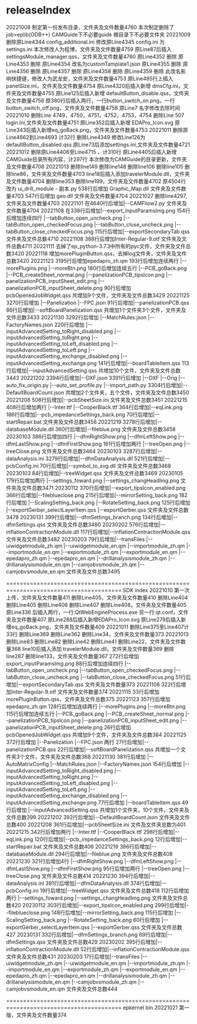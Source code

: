 # releaseIndex
20221008
制定第一份发布目录、文件夹及文件数量4760
本次制定删除了
  job>eplib(ODB++)
  CAMGuide下不必要guide
  根目录下不必要文件夹
20221009
删除原Line4344 config_additional.ini
修改原Line4345 config.ini 为 settings.ini
本次修改人为程博，文件夹及文件数量4759
原Line87后插入 settingsModule_manager.qss，文件夹及文件数量4760
原Line4352 删除
原Line4353 删除
原Line4354 改名为customTamplate1.json
原Line4355 删除
原Line4356 删除
原Line4357 删除
原Line4358 删除
原Line4359 删除
此改名影响快捷键，修改人为武龙安，文件夹及文件数量4753
原Line485行上插入 panelSize.ini，文件夹及文件数量4754
原Line4320后插入新增 dmsCfg.ini，文件夹及文件数量4755
原Line125后插入新增 defaultButton_disable.qss，文件夹及文件数量4756
原380行后插入两行，一行button_switch_on.png，一行button_switch_off.png，文件夹及文件数量4758
原Line7 名字修改去除时间
20221010
删除Line 4749，4750，4751，4752，4753，4754
删除Line 507 login.ini,文件夹及文件数量4751
原Line352后插入新增 EDAPro_Icon.svg
原Line343后插入新增eq_goBack.png，文件夹及文件数量4753
20221011
删除原Line4662到Line4693 计32行
删除Line4349
修改Line126为defaultButton_disabled.qss
原Line73后添加settings.ini,文件夹及文件数量4721
20221012
删除原Line4406至Line4715 ，计310行
原Line4405后插入新增CAMGuide目录所有内容，计297行
本次修改为CAMGuide的目录更新，文件夹及文件数量4708
20221013
删除line149
删除line148
删除line106
删除line105
删除line86，文件夹及文件数量4703
line18后插入添加travelerModule.dll，文件夹及文件数量4704
删除line353
删除line199，文件夹及文件数量4702
原4504行 改为  ui_drill_module - 副本.py
538行后增加  Graphic_Map.dll   文件夹及文件数量4703
547行后增加  geo.dll  文件夹及文件数量4704
20221027
删除line4297,文件夹及文件数量4703
20221101
在4640行后增加|--CAMFliow2.py 文件夹及文件数量4704
20221108
在338行后增加|--export_inputParamsImg.png
154行后增加连续四行
|--tabButton_open_uncheck.png
|--tabButton_open_checkedFocus.png
|--tabButton_close_uncheck.png
|--tabButton_close_checkedFocus.png
115行后增加|--exportSecondaryTab.qss
文件夹及文件总数4710
20221108
388行后增加Inter-Regular-9.otf 文件夹及文件总数4711
20221111
去掉了ep_python-3.7.3中所有的pyc文件，文件夹及文件总数3420
20221118
增加morePluginButton.qss，去掉log文件夹，文件夹及文件总数3420
20221123
3195行后增加epedapro_zh.qm
193行后增加连续两行
|--morePlugins.png
|--moreBtn.png
180行后增加连续五行
|--PCB_goBack.png
|--PCB_createSheet_normal.png
|--panelizationPCB_tipsIcon.png
|--panelizationPCB_inputSheet_edit.png
|--panelizationPCB_inputSheet_delete.png
90行后增加pcbOpenedJobWidget.qss
共增加9个文件，文件夹及文件总数3429
20221125
3270行后增加
|--Panelization
  |--FPC.json
91行后增加|--panelizationPCB.qss
86行后增加|--softBoardPanelization.qss
共增加1个文件夹3个文件，文件夹及文件总数3433
20221130
3292行后增加
|--MatchRules.json
|--FactoryNames.json
220行后增加
|--inputAdvancedSetting_toRight_disabled.png
|--inputAdvancedSetting_toRight.png
|--inputAdvancedSetting_toLeft_disabled.png
|--inputAdvancedSetting_toLeft.png
|--inputAdvancedSetting_exchange_disabled.png
|--inputAdvancedSetting_exchange.png
141行后增加|--boardTableItem.qss
113行后增加|--inputAdvancedSetting.qss
共增加10个文件，文件夹及文件总数3443
20221202
3394行后增加|--DXF.json
3391行后增加
|--DXF
  |--Orig
    |--auto_fix_origin.py
    |--auto_set_profile.py
    |--import_path.py
3304行后增加|--DefaultBoardCount.json
共增加2个文件夹，五个文件，文件夹及文件总数3450
20221208
508行后增加|--pcbSheetSize.ini
文件夹及文件总数3451
20221215
408行后增加两行
|--Inter.ttf
|--CooperBlack.ttf
364行后增加|--eqLink.png
186行后增加|--pcb_impedanceSettings_back.png
70行后增加|--startRepair.bat
文件夹及文件总数3456
20221219
3278行后增加|--databaseModule.dll
360行后增加|--fileblue.png
文件夹及文件总数3458
20230103
386行后增加四行
|--dfmRightShow.png
|--dfmLeftShow.png
|--dfmLastShow.png
|--dfmFirstShow.png
161行后增加两行
|--treeOpen.png
|--treeClose.png
文件夹及文件总数3464
20230103
3287行后增加|--dataAnalysis.ini
3279行后增加|--dfmDataAnalysis.dll
521行后增加|--pcbConfig.ini
70行后增加|--symbol_to_svg.dll
文件夹及文件总数3468
20230103
84行后增加|--treeWidget.qss
文件夹及文件总数3469
20230105
179行后增加两行
|--settings_foward.png
|--settings_changHeadImg.png
文件夹及文件总数3471
20230112
370行后增加|--export_tipsIcon_enabled.png
366行后增加|--fileblueclose.png
215行后增加|--mirrorSetting_back.png
182行后增加
|--ScalingSetting_back.png
|--RotateSetting_back.png
125行后增加
|--exportGerber_selectLayerItem.qss
|--exportGerber.qss
文件夹及文件总数3478
20230131
399行后增加|--dfmSettings_branch.png
134行后增加|--dfmSettings.qss
文件夹及文件总数3480
20230202
576行后增加|--inflationContractionModule.dll
117行后增加|--inflationContractionModule.qss
文件夹及文件总数3482
20230203
79行后增加|--transFiles
             |--uiwidgetmodule_zh.qm
             |--uiwidgetmodule_en.qm
             |--importmodule_zh.qm
             |--importmodule_en.qm
             |--exportmodule_zh.qm
             |--exportmodule_en.qm
             |--epedapro_zh.qm
             |--epedapro_en.qm
             |--drillanalysismodule_zh.qm
             |--drillanalysismodule_en.qm
             |--camjobvsmodule_zh.qm
             |--camjobvsmodule_en.qm
文件夹及文件总数3495

========================================================================================
SDK index
20221010
第一次上传，文件夹及文件数量411
删除Line405，文件夹及文件数量410
删除Line404
删除Line405
删除Line406
删除Line407
删除Line408，文件夹及文件数量405
原Line336 后插入两行，一行:QtWebEngineProcess.exe 另一行:qt.conf，文件夹及文件数量407
原Line288后插入新增EDAPro_Icon.svg
原Line279后插入新增eq_goBack.png，文件夹及文件数量409
20221011
删除Line375至Line407计33行
删除Line369
删除Line362
删除Line34，文件夹及文件数量373
20221013
删除Line83
删除Line82
删除Line42
删除Line41
删除Line22，文件夹及文件数量368
line10后插入添加 travelerModule.dll，文件夹及文件数量369
删除line287
删除line133，文件夹及文件数量367
272行后增加export_inputParamsImg.png 
88行后增加连续四行
|--tabButton_open_uncheck.png
|--tabButton_open_checkedFocus.png
|--tabButton_close_uncheck.png
|--tabButton_close_checkedFocus.png
51行后增加|--exportSecondaryTab.qss  文件夹及文件数量373
20221108
322行后增加Inter-Regular-9.otf 文件夹及文件数量374
20221115
33行后增加morePluginButton.qss，文件夹及文件总数375
20221123
357行后增加epedapro_zh.qm
128行后增加连续两行
|--morePlugins.png
|--moreBtn.png
115行后增加连续五行
|--PCB_goBack.png
|--PCB_createSheet_normal.png
|--panelizationPCB_tipsIcon.png
|--panelizationPCB_inputSheet_edit.png
|--panelizationPCB_inputSheet_delete.png
26行后增加pcbOpenedJobWidget.qss
共增加9个文件，文件夹及文件总数384
20221125
372行后增加
|--Panelization
  |--FPC.json 两行
27行后增加|--panelizationPCB.qss
22行后增加|--softBoardPanelization.qss
共增加一个文件夹3个文件，文件夹及文件总数388
20221130
381行后增加
|--AutoMatrixConfig
  |--MatchRules.json
  |--FactoryNames.json
154行后增加
|--inputAdvancedSetting_toRight_disabled.png
|--inputAdvancedSetting_toRight.png
|--inputAdvancedSetting_toLeft_disabled.png
|--inputAdvancedSetting_toLeft.png
|--inputAdvancedSetting_exchange_disabled.png
|--inputAdvancedSetting_exchange.png
77行后增加 |--boardTableItem.qss
49行后增加 |--inputAdvancedSetting.qss
共增加1个文件夹，10个文件，文件夹及文件总数399
20221202
392行后增加|--DefaultBoardCount.json
文件夹及文件总数400
20221208
361行后增加|--pcbSheetSize.ini
文件及文件夹总数为401
20221215
342行后增加两行
|--Inter.ttf
|--CooperBlack.ttf
298行后增加|--eqLink.png
120行后增加|--pcb_impedanceSettings_back.png
12行后增加|--startRepair.bat
文件夹及文件总数406
20221219
386行后增加|--databaseModule.dll
294行后增加|--fileblue.png
文件夹及文件总数408
20221230
321行后增加4行
|--dfmRightShow.png
|--dfmLeftShow.png
|--dfmLastShow.png
|--dfmFirstShow.png
95行后增加两行
|--treeOpen.png
|--treeClose.png
文件夹及文件总数414
20221230
394行后增加|--dataAnalysis.ini
391行后增加|--dfmDataAnalysis.dll
374行后增加|--pcbConfig.ini
19行后增加|--treeWidget.qss
文件夹及文件总数418
112行后增加两行
|--settings_foward.png
|--settings_changHeadImg.png
文件夹及文件总数420
20230112
303行后增加|--export_tipsIcon_enabled.png
299行后增加|--fileblueclose.png
148行后增加|--mirrorSetting_back.png
115行后增加
|--ScalingSetting_back.png
|--RotateSetting_back.png
60行后增加
|--exportGerber_selectLayerItem.qss
|--exportGerber.qss
文件夹及文件总数427
20230131
332行后增加|--dfmSettings_branch.png
69行后增加|--dfmSettings.qss
文件夹及文件总数429
20230202
395行后增加|--inflationContractionModule.dll
52行后增加|--inflationContractionModule.qss
文件夹及文件总数431
20230203
17行后增加|--transFiles
             |--uiwidgetmodule_zh.qm
             |--uiwidgetmodule_en.qm
             |--importmodule_zh.qm
             |--importmodule_en.qm
             |--exportmodule_zh.qm
             |--exportmodule_en.qm
             |--epedapro_zh.qm
             |--epedapro_en.qm
             |--drillanalysismodule_zh.qm
             |--drillanalysismodule_en.qm
             |--camjobvsmodule_zh.qm
             |--camjobvsmodule_en.qm
文件夹及文件总数444


========================================================================================
epkernel bin
20221021
第一版，文件夹及文件数量374
